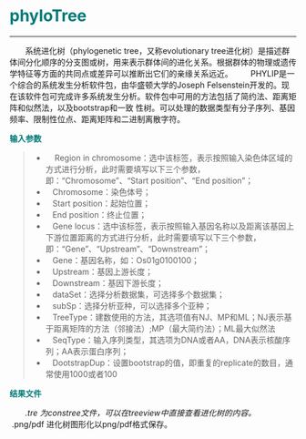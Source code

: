 # <font color="#007979">phyloTree</font>

---

&#160; &#160; &#160; &#160;系统进化树（phylogenetic tree，又称evolutionary tree进化树）是描述群体间分化顺序的分支图或树，用来表示群体间的进化关系。根据群体的物理或遗传学特征等方面的共同点或差异可以推断出它们的亲缘关系远近。
&#160; &#160; &#160; &#160;PHYLIP是一个综合的系统发生分析软件包，由华盛顿大学的Joseph Felsenstein开发的。现在该软件包可完成许多系统发生分析。软件包中可用的方法包括了简约法、距离矩阵和似然法，以及bootstrap和一致 性树。可以处理的数据类型有分子序列、基因频率、限制性位点、距离矩阵和二进制离散字符。

**<font color="#007979">输入参数</font>**

> * &#160; &#160; Region in chromosome：选中该标签，表示按照输入染色体区域的方式进行分析，此时需要填写以下三个参数，即：“Chromosome”、“Start position”、“End position”；
> * &#160; &#160;<label id='chromosome'>Chromosome：</label>染色体号；
> * &#160; &#160;<label id='start'>Start position：</label>起始位置；
> * &#160; &#160;<label id='end'>End position：</label>终止位置；
> * &#160; &#160;Gene locus：选中该标签，表示按照输入基因名称以及距离该基因上下游位置距离的方式进行分析，此时需要填写以下三个参数，即：“Gene”、“Upstream”、“Downstream”；
> * &#160; &#160;<label id='gene'>Gene：</label>基因名称，如：Os01g0100100；
> * &#160; &#160;<label id='upstream'>Upstream：</label>基因上游长度；
> * &#160; &#160;<label id='downstream'>Downstream：</label>基因下游长度；
> * &#160; &#160;<label id='dataset'>dataSet：</label>选择分析数据集，可选择多个数据集；
> * &#160; &#160;<label id='subSp'>subSp：</label>选择分析亚种，可以选择多个亚种；
> * &#160; &#160;<label id='treeType'>TreeType：</label>建数使用的方法，其选项值有NJ、MP和ML；NJ表示基于距离矩阵的方法（邻接法）;MP（最大简约法）；ML最大似然法
> * &#160; &#160;<label id='seqType'>SeqType：</label>输入序列类型，其选项为DNA或者AA，DNA表示核酸序列；AA表示蛋白序列；
> * &#160; &#160;<label id='dootstrapDup'>DootstrapDup：</label>设置bootstrap的值，即重复的replicate的数目，通常使用1000或者100

**<font color="#007979">结果文件</font>**

&#160; &#160; &#160; &#160;*.tre 为constree文件，可以在treeview中直接查看进化树的内容。
&#160; &#160; &#160; &#160;*.png/pdf 进化树图形化以png/pdf格式保存。
